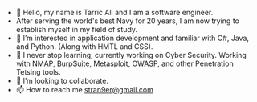 - 👋 Hello, my name is Tarric Ali and I am a software engineer.  
-  After serving the world's best Navy for 20 years, I am now trying to establish myself in my field of study.
- 👀 I’m interested in application development and familiar with C#, Java, and Python.  (Along with HMTL and CSS). 
- 🌱 I never stop learning, currently working on Cyber Security.  Working with NMAP, BurpSuite, Metasploit, OWASP, and other Penetration Tetsing tools.
- 💞️ I’m looking to collaborate.
- 📫 How to reach me stran9er@gmail.com

<!---
stran9er/stran9er is a ✨ special ✨ repository because its `README.md` (this file) appears on your GitHub profile.
You can click the Preview link to take a look at your changes.
--->
